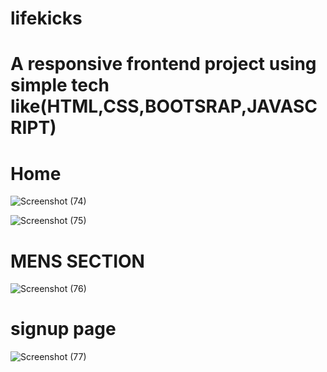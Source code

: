 # lifekicks
# A responsive frontend project using simple tech like(HTML,CSS,BOOTSRAP,JAVASCRIPT)
# Home
![Screenshot (74)](https://user-images.githubusercontent.com/92195182/169889771-f3d058cd-7be3-43d5-862e-067758adb510.png)

![Screenshot (75)](https://user-images.githubusercontent.com/92195182/169889943-058720d6-6245-4352-892e-18d050ca1c24.png)
<br>
# MENS SECTION
![Screenshot (76)](https://user-images.githubusercontent.com/92195182/169890095-564bf59f-865f-4f36-832d-dd32078b5c93.png)
<br>
# signup page
![Screenshot (77)](https://user-images.githubusercontent.com/92195182/169890103-bd91ed29-8fe4-4179-8129-998cfa8853c2.png)
